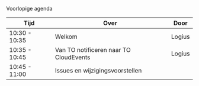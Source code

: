 Voorlopige agenda

|  Tijd          | Over                                         | Door                       |
|----------------|----------------------------------------------|----------------------------|
|  10:30 - 10:35 | Welkom                                       | Logius                     |
|  10:35 - 10:45 | Van TO notificeren naar TO CloudEvents       | Logius                     |
|  10:45 - 11:00 | Issues en wijzigingsvoorstellen              |                            |
